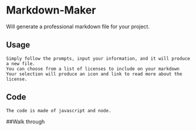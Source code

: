 # Markdown-Maker
Will generate a professional markdown file for your project.

## Usage
```
Simply follow the prompts, input your information, and it will produce a new file.
You can choose from a list of licenses to include on your markdown
Your selection will produce an icon and link to read more about the license. 
```

## Code
```
The code is made of javascript and node.
```

##Walk through

